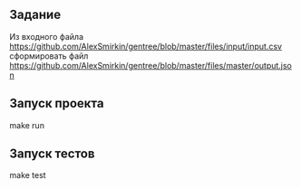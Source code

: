 ## Задание

Из входного файла https://github.com/AlexSmirkin/gentree/blob/master/files/input/input.csv сформировать файл https://github.com/AlexSmirkin/gentree/blob/master/files/master/output.json

## Запуск проекта

make run

## Запуск тестов

make test


